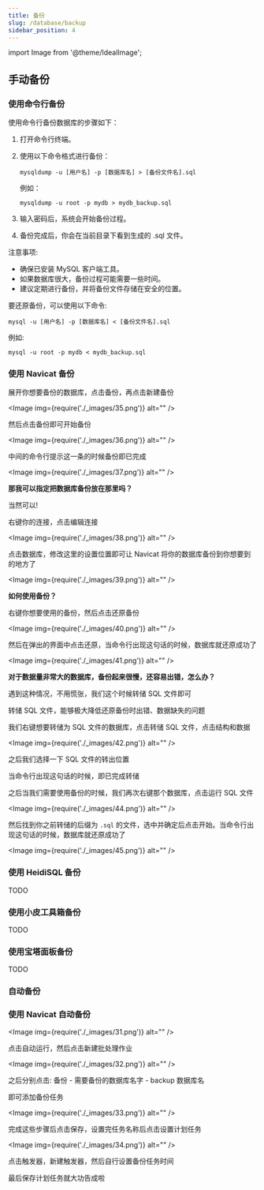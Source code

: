 ```yaml
---
title: 备份
slug: /database/backup
sidebar_position: 4
---
```


import Image from '@theme/IdealImage';

## 手动备份

### 使用命令行备份

使用命令行备份数据库的步骤如下：

1. 打开命令行终端。

2. 使用以下命令格式进行备份：

   ```shell
   mysqldump -u [用户名] -p [数据库名] > [备份文件名].sql
   ```

   例如：

   ```shell
   mysqldump -u root -p mydb > mydb_backup.sql
   ```

3. 输入密码后，系统会开始备份过程。

4. 备份完成后，你会在当前目录下看到生成的 .sql 文件。

注意事项:

- 确保已安装 MySQL 客户端工具。
- 如果数据库很大，备份过程可能需要一些时间。
- 建议定期进行备份，并将备份文件存储在安全的位置。

要还原备份，可以使用以下命令:

```shell
mysql -u [用户名] -p [数据库名] < [备份文件名].sql
```

例如:

```shell
mysql -u root -p mydb < mydb_backup.sql
```

### 使用 Navicat 备份

展开你想要备份的数据库，点击备份，再点击新建备份

<Image img={require('./_images/35.png')} alt="" />

然后点击备份即可开始备份

<Image img={require('./_images/36.png')} alt="" />

中间的命令行提示这一条的时候备份即已完成

<Image img={require('./_images/37.png')} alt="" />

**那我可以指定把数据库备份放在那里吗？**

当然可以!

右键你的连接，点击编辑连接

<Image img={require('./_images/38.png')} alt="" />

点击数据库，修改这里的设置位置即可让 Navicat 将你的数据库备份到你想要到的地方了

<Image img={require('./_images/39.png')} alt="" />

**如何使用备份？**

右键你想要使用的备份，然后点击还原备份

<Image img={require('./_images/40.png')} alt="" />

然后在弹出的界面中点击还原，当命令行出现这句话的时候，数据库就还原成功了

<Image img={require('./_images/41.png')} alt="" />

**对于数据量非常大的数据库，备份起来很慢，还容易出错，怎么办？**

遇到这种情况，不用慌张，我们这个时候转储 SQL 文件即可

转储 SQL 文件，能够极大降低还原备份时出错、数据缺失的问题

我们右键想要转储为 SQL 文件的数据库，点击转储 SQL 文件，点击结构和数据

<Image img={require('./_images/42.png')} alt="" />

之后我们选择一下 SQL 文件的转出位置

当命令行出现这句话的时候，即已完成转储

之后当我们需要使用备份的时候，我们再次右键那个数据库，点击运行 SQL 文件

<Image img={require('./_images/44.png')} alt="" />

然后找到你之前转储的后缀为 `.sql` 的文件，选中并确定后点击开始。当命令行出现这句话的时候，数据库就还原成功了

<Image img={require('./_images/45.png')} alt="" />

### 使用 HeidiSQL 备份

TODO

### 使用小皮工具箱备份

TODO

### 使用宝塔面板备份

TODO

### 自动备份

### 使用 Navicat 自动备份

<Image img={require('./_images/31.png')} alt="" />

点击自动运行，然后点击新建批处理作业

<Image img={require('./_images/32.png')} alt="" />

之后分别点击: 备份 - 需要备份的数据库名字 - backup 数据库名

即可添加备份任务

<Image img={require('./_images/33.png')} alt="" />

完成这些步骤后点击保存，设置完任务名称后点击设置计划任务

<Image img={require('./_images/34.png')} alt="" />

点击触发器，新建触发器，然后自行设置备份任务时间

最后保存计划任务就大功告成啦
